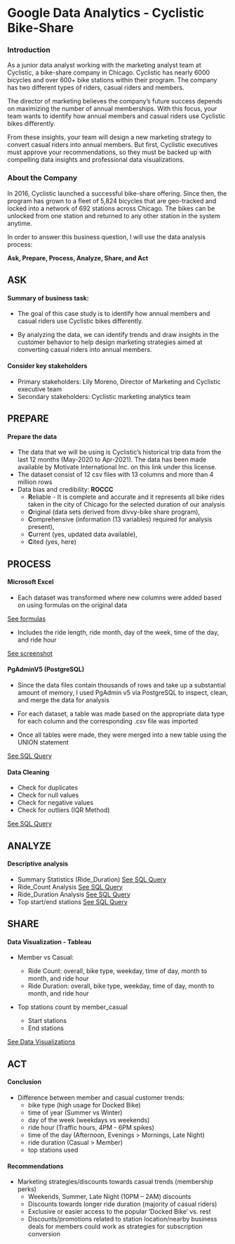 # Google Data Analytics - Cyclistic Bike-Share

### Introduction

As a junior data analyst working with the marketing analyst team at Cyclistic, a bike-share company in Chicago. Cyclistic has nearly 6000 bicycles and over 600+ bike stations within their program. The company has two different types of riders, casual riders and members.

The director of marketing believes the company’s future success depends on maximizing the number of annual memberships. With this focus, your team wants to identify how annual members and casual riders use Cyclistic bikes differently. 

From these insights, your team will design a new marketing strategy to convert casual riders into annual members. But first, Cyclistic executives must approve your recommendations, so they must be backed up with compelling data insights and professional data visualizations.

### About the Company

In 2016, Cyclistic launched a successful bike-share offering. Since then, the program has grown to a fleet of 5,824 bicycles that are geo-tracked and locked into a network of 692 stations across Chicago. The bikes can be unlocked from one station and returned to any other station in the system anytime.

In order to answer this business question, I will use the data analysis process: 

**Ask, Prepare, Process, Analyze, Share, and Act**

## ASK

#### Summary of business task:

* The goal of this case study is to identify how annual members and casual riders use Cyclistic bikes differently.

* By analyzing the data, we can identify trends and draw insights in the customer behavior to help design marketing strategies aimed at converting casual riders into annual members.

#### Consider key stakeholders

* Primary stakeholders: Lily Moreno, Director of Marketing and Cyclistic executive team
* Secondary stakeholders: Cyclistic marketing analytics team

## PREPARE

#### Prepare the data

* The data that we will be using is Cyclistic’s historical trip data from the last 12 months (May-2020 to Apr-2021). The data has been made available by Motivate International Inc. on this link under this license.
* The dataset consist of 12 csv files with 13 columns and more than 4 million rows
* Data bias and credibility: **ROCCC** 
  * **R**eliable - It is complete and accurate and it represents all bike rides taken in the city of Chicago for the selected duration of our analysis
  * **O**riginal (data sets derived from divvy-bike share program), 
  * **C**omprehensive (information (13 variables) required for analysis present), 
  * **C**urrent (yes, updated data available), 
  * **C**ited (yes, here)

## PROCESS

#### Microsoft Excel
 
* Each dataset was transformed where new columns were added based on using formulas on the original data 

[See formulas](https://github.com/jokonkwo/GDACert-Bikeshare/blob/main/Excel/Data%20Transformation%20(Formulas))
* Includes the ride length, ride month, day of the week, time of the day, and ride hour

[See screenshot](https://github.com/jokonkwo/GDACert-Bikeshare/blob/main/Excel/Picture%20of%20Columns%20Excel%201.JPG)

#### PgAdminV5 (PostgreSQL)

* Since the data files contain thousands of rows and take up a substantial amount of memory, I used PgAdmin v5 via PostgreSQL to inspect, clean, and merge the data for analysis

* For each dataset, a table was made based on the appropriate data type for each column and the corresponding .csv file was imported 

* Once all tables were made, they were merged into a new table using the UNION statement

[See SQL Query](https://github.com/jokonkwo/GDACert-Bikeshare/blob/main/SQL/SQL%20Data%20Processing)

#### Data Cleaning

* Check for duplicates
* Check for null values
* Check for negative values
* Check for outliers (IQR Method)

[See SQL Query](https://github.com/jokonkwo/GDACert-Bikeshare/blob/main/SQL/SQL%20Data%20Cleaning)

## ANALYZE

#### Descriptive analysis

* Summary Statistics (Ride_Duration) [See SQL Query](https://github.com/jokonkwo/GDACert-Bikeshare/blob/main/SQL/SQL%20Analysis%20(Summary%20Statistics))
* Ride_Count Analysis [See SQL Query](https://github.com/jokonkwo/GDACert-Bikeshare/blob/main/SQL/SQL%20Analysis%20(Ride%20Count))
* Ride_Duration Analysis [See SQL Query](https://github.com/jokonkwo/GDACert-Bikeshare/blob/main/SQL/SQL%20Analysis%20(Ride%20Duration))
* Top start/end stations [See SQL Query](https://github.com/jokonkwo/GDACert-Bikeshare/blob/main/SQL/SQL%20Analysis%20(Station%20Count))

## SHARE

#### Data Visualization - Tableau

* Member vs Casual:
  * Ride Count: overall, bike type, weekday, time of day, month to month, and ride hour
  * Ride Duration: overall, bike type, weekday, time of day, month to month, and ride hour

* Top stations count by member_casual
  * Start stations
  * End stations

[See Data Visualizations](https://public.tableau.com/app/profile/justin.okonkwo/viz/GDA-CyclisticDataVisualization/CyclisticBikeShare-Analysis)

## ACT

#### Conclusion

* Difference between member and casual customer trends:
  * bike type (high usage for Docked Bike)
  * time of year (Summer vs Winter)
  * day of the week (weekdays vs weekends)
  * ride hour (Traffic hours, 4PM - 6PM spikes)
  * time of the day (Afternoon, Evenings > Mornings, Late Night)
  * ride duration (Casual > Member)
  * top stations used

#### Recommendations

* Marketing strategies/discounts towards casual trends (membership perks)
  * Weekends, Summer, Late Night (10PM – 2AM) discounts
  * Discounts towards longer ride duration (majority of casual riders)
  * Exclusive or easier access to the popular ‘Docked Bike’ vs. rest
  * Discounts/promotions related to station location/nearby business deals for members could work as strategies for subscription conversion
